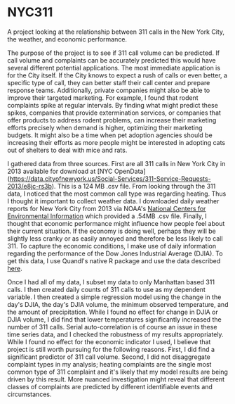 # NYC311
A project looking at the relationship between 311 calls in the New York City, the weather, and economic performance.

The purpose of the project is to see if 311 call volume can be predicted. If call volume and complaints can be accurately predicted this would have several different potential applications. The most immediate application is for the City itself. If the City knows to expect a rush of calls or even better, a specific type of call, they can better staff their call center and prepare response teams. Additionally, private companies might also be able to improve their targeted marketing. For example, I found that rodent complaints spike at regular intervals. By finding what might predict these spikes, companies that provide extermination services, or companies that offer products to address rodent problems, can increase their marketing efforts precisely when demand is higher, optimizing their marketing budgets. It might also be a time when pet adoption agencies should be increasing their efforts as more people might be interested in adopting cats out of shelters to deal with mice and rats.

I gathered data from three sources. First are all 311 calls in New York City in 2013 available for download at [NYC OpenData] (https://data.cityofnewyork.us/Social-Services/311-Service-Requests-2013/e8jc-rs3b). This is a 124 MB .csv file. From looking through the 311 data, I noticed that the most common call type was regarding heating. Thus I thought it important to collect weather data. I downloaded daily weather reports for New York City from 2013 via NOAA's [National Centers for Environmental Information](https://www.ncdc.noaa.gov/cdo-web/datasets#GHCND) which provided a .54MB .csv file. Finally, I thought that economic performance might influence how people feel about their current situation. If the economy is doing well, perhaps they will be slightly less cranky or as easily annoyed and therefore be less likely to call 311. To capture the economic conditions, I make use of daily information regarding the performance of the Dow Jones Industrial Average (DJIA). To get this data, I use Quandl's native R package and use the data described [here](https://www.quandl.com/data/YAHOO/INDEX_DJI-DJI-Dow-Jones-Industrial-Average).

Once I had all of my data, I subset my data to only Manhattan based 311 calls. I then created daily counts of 311 calls to use as my dependent variable. I then created a simple regression model using the change in the day's DJIA, the day's DJIA volume, the minimum observed temperature, and the amount of precipitation. While I found no effect for change in DJIA or DJIA volume, I did find that lower temperatures significantly increased the number of 311 calls. Serial auto-correlation is of course an issue in these time series data, and I checked the robustness of my results appropriately. While I found no effect for the economic indicator I used, I believe that project is still worth pursuing for the following reasons. First, I did find a significant predictor of 311 call volume. Second, I did not disaggregate complaint types in my analysis; heating complaints are the single most common type of 311 complaint and it's likely that my model results are being driven by this result. More nuanced investigation might reveal that different classes of complaints are predicted by different identifiable events and circumstances.
